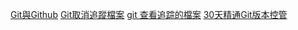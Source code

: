 [Git與Github](https://ithelp.ithome.com.tw/users/20119923/ironman/22327)
[Git取消追蹤檔案](https://cynthiachuang.github.io/Ignore-Tracked-Files-in-Git/)
[git 查看追踪的檔案](https://blog.csdn.net/littlehaes/article/details/106960889)
[30天精通Git版本控管 ](https://ithelp.ithome.com.tw/users/20004901/ironman/525)